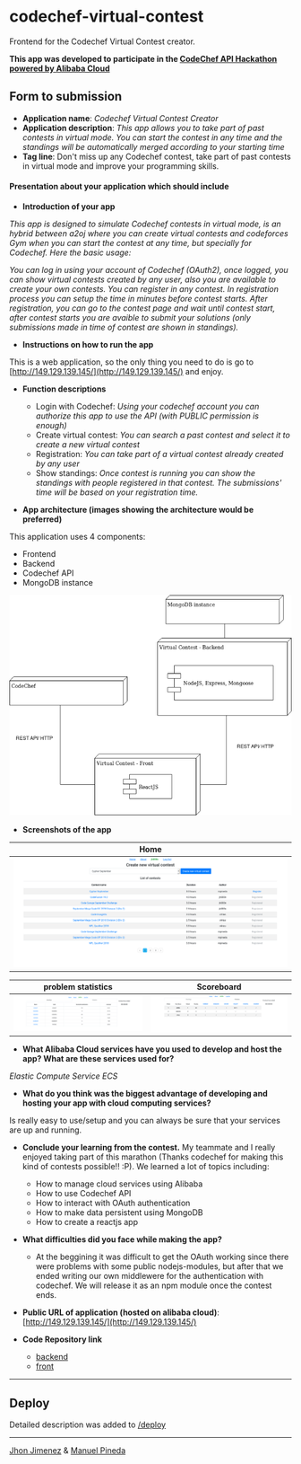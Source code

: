 # codechef-virtual-contest

Frontend for the Codechef Virtual Contest creator.

**This app was developed to participate in the [CodeChef API Hackathon powered by Alibaba Cloud](https://www.codechef.com/CAH1801)**

## Form to submission
- **Application name**: *Codechef Virtual Contest Creator*
- **Application description**: *This app allows you to take part of past contests in virtual mode. You can start the contest in any time and the standings will be automatically merged according to your starting time*
- **Tag line**: Don't miss up any Codechef contest, take part of past contests in virtual mode and improve your programming skills.

#### Presentation about your application which should include
  - **Introduction of your app**
  
  *This app is designed to simulate Codechef contests in virtual mode, is an hybrid between a2oj where you can create virtual contests and codeforces Gym when you can start the contest at any time, but specially for Codechef. Here the basic usage:*
  
  *You can log in using your account of Codechef (OAuth2), once logged, you can show virtual contests created by any user, also you are available to create your own contests. You can register in any contest. In registration process you can setup the time in minutes before contest starts. After registration, you can go to the contest page and wait until contest start, after contest starts you are avaible to submit your solutions (only submissions made in time of contest are shown in standings).*
  
- **Instructions on how to run the app**

This is a web application, so the only thing you need to do is go to [http://149.129.139.145/](http://149.129.139.145/) and enjoy. 

- **Function descriptions**
  - Login with Codechef: *Using your codechef account you can authorize this app to use the API (with PUBLIC permission is enough)*
  - Create virtual contest: *You can search a past contest and select it to create a new virtual contest*
  - Registration: *You can take part of a virtual contest already created by any user*
  - Show standings: *Once contest is running you can show the standings with people registered in that contest. The submissions' time will be based on your registration time.*
 
- **App architecture (images showing the architecture would be preferred)**

This application uses 4 components:

- Frontend
- Backend
- Codechef API
- MongoDB instance

![Architecture](./arch.png)


- **Screenshots of the app** 

Home             | 
:-------------------------:|
![left](./img/home.png) | 


problem statistics         |   Scoreboard
:-------------------------:|:-------------------------:
![left](./img/problem-stats.png) | ![right](./img/board.png)

- **What Alibaba Cloud services have you used to develop and host the app? What are these services used for?**

*Elastic Compute Service ECS*

- **What do you think was the biggest advantage of developing and hosting your app with cloud computing services?**

Is really easy to use/setup and you can always be sure that your services are up and running.

- **Conclude your learning from the contest.**
  My teammate and I really enjoyed taking part of this marathon (Thanks codechef for making this kind of contests possible!! :P).
  We learned a lot of topics including:
    - How to manage cloud services using Alibaba
    - How to use Codechef API
    - How to interact with OAuth authentication
    - How to make data persistent using MongoDB
    - How to create a reactjs app
    
- **What difficulties did you face while making the app?**
  - At the beggining it was difficult to get the OAuth working since there were problems with some public nodejs-modules, but
    after that we ended writing our own middlewere for the authentication with codechef. We will release it as an npm module once the contest ends.
    
- **Public URL of application (hosted on alibaba cloud)**: [http://149.129.139.145/](http://149.129.139.145/)
- **Code Repository link**

  - [backend](https://github.com/pin3da/virtual-chef/)
  - [front](https://github.com/jhonber/codechef-virtual-contest/)
  
------
  
## Deploy

Detailed description was added to [/deploy](./deploy/)

--------

[Jhon Jimenez](https://github.com/jhonber/) & [Manuel Pineda](https://github.com/pin3da/)
